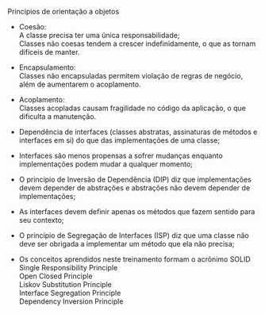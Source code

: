 Princípios de orientação a objetos
- Coesão:
 <br> A classe precisa ter uma única responsabilidade;
 <br> Classes não coesas tendem a crescer indefinidamente, o que as tornam dificeis de manter.
- Encapsulamento:
 <br> Classes não encapsuladas permitem violação de regras de negócio, além de aumentarem o acoplamento.
- Acoplamento:
 <br> Classes acopladas causam fragilidade no código da aplicação, o que dificulta a manutenção.


- Dependência de interfaces (classes abstratas, assinaturas de métodos e interfaces em si) do que das implementações de uma classe;
- Interfaces são menos propensas a sofrer mudanças enquanto implementações podem mudar a qualquer momento;
- O princípio de Inversão de Dependência (DIP) diz que implementações devem depender de abstrações e abstrações não devem depender de implementações;
- As interfaces devem definir apenas os métodos que fazem sentido para seu contexto;
- O princípio de Segregação de Interfaces (ISP) diz que uma classe não deve ser obrigada a implementar um método que ela não precisa;
- Os conceitos aprendidos neste treinamento formam o acrônimo SOLID
<br> Single Responsibility Principle
<br> Open Closed Principle
<br> Liskov Substitution Principle
<br> Interface Segregation Principle
<br> Dependency Inversion Principle